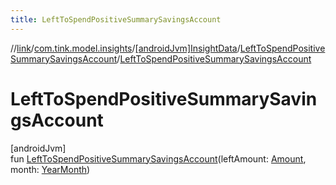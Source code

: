 ```yaml
---
title: LeftToSpendPositiveSummarySavingsAccount
---
```

//[link](../../../../index.html)/[com.tink.model.insights](../../index.html)/[[androidJvm]InsightData](../index.html)/[LeftToSpendPositiveSummarySavingsAccount](index.html)/[LeftToSpendPositiveSummarySavingsAccount](-left-to-spend-positive-summary-savings-account.html)



# LeftToSpendPositiveSummarySavingsAccount



[androidJvm]\
fun [LeftToSpendPositiveSummarySavingsAccount](-left-to-spend-positive-summary-savings-account.html)(leftAmount: [Amount](../../../com.tink.model.misc/[android-jvm]-amount/index.html), month: [YearMonth](../../../com.tink.model.time/[android-jvm]-year-month/index.html))




